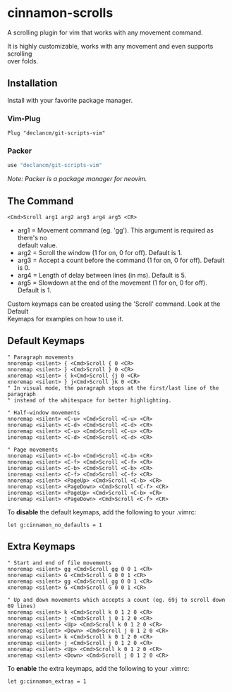 # cinnamon-scrolls

A scrolling plugin for vim that works with any movement command.

It is highly customizable, works with any movement and even supports scrolling\
over folds.

## Installation

Install with your favorite package manager.

### Vim-Plug

```vim
Plug "declancm/git-scripts-vim"
```

### Packer

```lua
use "declancm/git-scripts-vim"
```

_Note: Packer is a package manager for neovim._

## The Command

```vim
<Cmd>Scroll arg1 arg2 arg3 arg4 arg5 <CR>
```

* arg1 = Movement command (eg. 'gg'). This argument is required as there's no\
  default value.
* arg2 = Scroll the window (1 for on, 0 for off). Default is 1.
* arg3 = Accept a count before the command (1 for on, 0 for off). Default is 0.
* arg4 = Length of delay between lines (in ms). Default is 5.
* arg5 = Slowdown at the end of the movement (1 for on, 0 for off). Default is 1.

Custom keymaps can be created using the 'Scroll' command. Look at the Default\
Keymaps for examples on how to use it.

## Default Keymaps

```vim
" Paragraph movements
nnoremap <silent> { <Cmd>Scroll { 0 <CR>
nnoremap <silent> } <Cmd>Scroll } 0 <CR>
xnoremap <silent> { k<Cmd>Scroll {j 0 <CR>
xnoremap <silent> } j<Cmd>Scroll }k 0 <CR>
" In visual mode, the paragraph stops at the first/last line of the paragraph
" instead of the whitespace for better highlighting.

" Half-window movements
nnoremap <silent> <C-u> <Cmd>Scroll <C-u> <CR>
nnoremap <silent> <C-d> <Cmd>Scroll <C-d> <CR>
inoremap <silent> <C-u> <Cmd>Scroll <C-u> <CR>
inoremap <silent> <C-d> <Cmd>Scroll <C-d> <CR>

" Page movements
nnoremap <silent> <C-b> <Cmd>Scroll <C-b> <CR>
nnoremap <silent> <C-f> <Cmd>Scroll <C-f> <CR>
inoremap <silent> <C-b> <Cmd>Scroll <C-b> <CR>
inoremap <silent> <C-f> <Cmd>Scroll <C-f> <CR>
nnoremap <silent> <PageUp> <Cmd>Scroll <C-b> <CR>
nnoremap <silent> <PageDown> <Cmd>Scroll <C-f> <CR>
inoremap <silent> <PageUp> <Cmd>Scroll <C-b> <CR>
inoremap <silent> <PageDown> <Cmd>Scroll <C-f> <CR>
```

To **disable** the default keymaps, add the following to your .vimrc:

```vim
let g:cinnamon_no_defaults = 1
```

## Extra Keymaps

```vim
" Start and end of file movements
nnoremap <silent> gg <Cmd>Scroll gg 0 0 1 <CR>
nnoremap <silent> G <Cmd>Scroll G 0 0 1 <CR>
xnoremap <silent> gg <Cmd>Scroll gg 0 0 1 <CR>
xnoremap <silent> G <Cmd>Scroll G 0 0 1 <CR>

" Up and down movements which accepts a count (eg. 69j to scroll down 69 lines)
nnoremap <silent> k <Cmd>Scroll k 0 1 2 0 <CR>
nnoremap <silent> j <Cmd>Scroll j 0 1 2 0 <CR>
nnoremap <silent> <Up> <Cmd>Scroll k 0 1 2 0 <CR>
nnoremap <silent> <Down> <Cmd>Scroll j 0 1 2 0 <CR>
xnoremap <silent> k <Cmd>Scroll k 0 1 2 0 <CR>
xnoremap <silent> j <Cmd>Scroll j 0 1 2 0 <CR>
xnoremap <silent> <Up> <Cmd>Scroll k 0 1 2 0 <CR>
xnoremap <silent> <Down> <Cmd>Scroll j 0 1 2 0 <CR>
```

To **enable** the extra keymaps, add the following to your .vimrc:

```vim
let g:cinnamon_extras = 1
```

